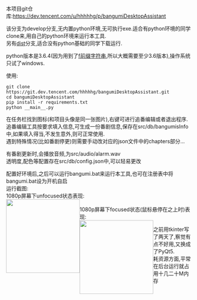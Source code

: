 本项目git仓库:https://dev.tencent.com/u/hhhhhg/p/bangumiDesktopAssistant  

该分支为develop分支,无内置python环境,无可执行exe.适合有python环境的同学clone来,用自己的python环境来运行本工具.  
另有[dist](https://dev.tencent.com/u/hhhhhg/p/bangumiDesktopAssistant/git/tree/dist)分支,适合没有python基础的同学下载运行.

python版本是3.6.4(因为用到了[f前缀字符串](https://docs.python.org/3/whatsnew/3.6.html#pep-498-formatted-string-literals),所以大概需要至少3.6版本),操作系统只试了windows.  

使用:
```
git clone https://git.dev.tencent.com/hhhhhg/bangumiDesktopAssistant.git
cd bangumiDesktopAssistant
pip install -r requirements.txt
python __main__.py
```
在任务栏找到图标(和项目头像是同一张图片),右键可进行追番编辑或者退出程序.  
追番编辑工具按要求填入信息,可生成一份番剧信息,保存在src/db/bangumisInfo中,如果填入得当,不发生意外,则可正常使用.  
遇到特殊情况(比如番剧停更)则需要手动改对应的json文件中的chapters部分...  

有番剧更新时,会播放音频,为src/audio/alarm.wav  
透明度,配色等配置存在src/db/config.json中,可以轻易更改

配置好环境后,之后可以运行bangumi.bat来运行本工具,也可在注册表中将bangumi.bat设为开机自启  
运行截图:  
1080p屏幕下unfocused状态表现:  
<a href="http://hhhhhg.coding.me/bangumiDesktopAssistant/src/img/readmeImg/1080pUnfocused.png" target="_blank">
<img src="http://hhhhhg.coding.me/bangumiDesktopAssistant/src/img/readmeImg/1080pUnfocused.png" width="200px" style="float:left"/>
</a>  
1080p屏幕下focused状态(鼠标悬停在之上时)表现:  
<a href="http://hhhhhg.coding.me/bangumiDesktopAssistant/src/img/readmeImg/1080pFocused.png" target="_blank">
<img src="http://hhhhhg.coding.me/bangumiDesktopAssistant/src/img/readmeImg/1080pFocused.png" width="200px" style="float:left"/>
</a>  
<!--4k屏幕下unfocused状态表现:-->
<!--![4kUnfocused.png](http://hhhhhg.coding.me/bangumiDesktopAssistant/src/img/readmeImg/4kUnfocused.png)  -->
<!--4k屏幕下focused状态(鼠标悬停在之上)表现:-->
<!--![4kFocused.png](http://hhhhhg.coding.me/bangumiDesktopAssistant/src/img/readmeImg/4kFocused.png)  -->
之前用tkinter写了两天了,察觉有点不好用,又换成了PyQt5.  
耗资源方面,平常在后台运行就占用十几二十M内存    
